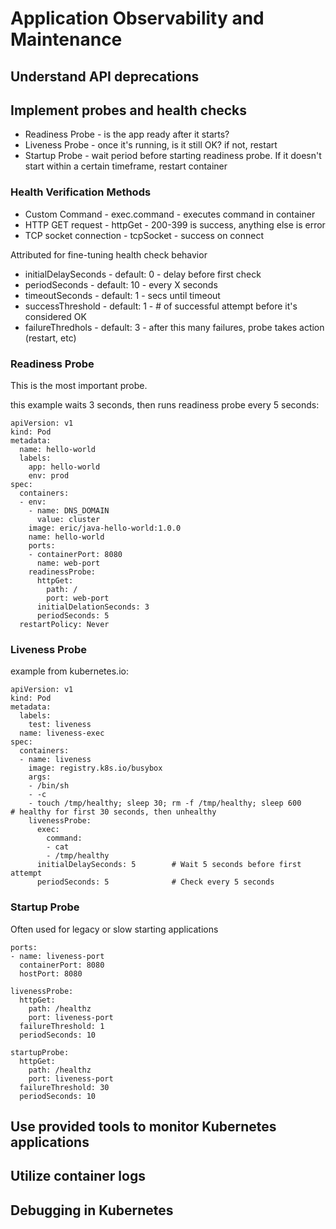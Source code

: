 # Application Observability and Maintenance

## Understand API deprecations

## Implement probes and health checks

- Readiness Probe - is the app ready after it starts?
- Liveness Probe - once it's running, is it still OK? if not, restart
- Startup Probe - wait period before starting readiness probe.  If it doesn't start within a certain timeframe, restart container

### Health Verification Methods

- Custom Command - exec.command - executes command in container
- HTTP GET request - httpGet - 200-399 is success, anything else is error
- TCP socket connection - tcpSocket - success on connect

Attributed for fine-tuning health check behavior
- initialDelaySeconds - default: 0 - delay before first check
- periodSeconds - default: 10 - every X seconds
- timeoutSeconds - default: 1 - secs until timeout
- successThreshold - default: 1 - # of successful attempt before it's considered OK
- failureThredhols - default: 3 - after this many failures, probe takes action (restart, etc)



### Readiness Probe

This is the most important probe.

this example waits 3 seconds, then runs readiness probe every 5 seconds:
```
apiVersion: v1
kind: Pod
metadata:
  name: hello-world
  labels: 
    app: hello-world
    env: prod
spec:
  containers:
  - env:
    - name: DNS_DOMAIN
      value: cluster
    image: eric/java-hello-world:1.0.0
    name: hello-world
    ports: 
    - containerPort: 8080
      name: web-port
    readinessProbe:
      httpGet:
        path: /
        port: web-port
      initialDelationSeconds: 3
      periodSeconds: 5
  restartPolicy: Never

```

### Liveness Probe

example from kubernetes.io:
```
apiVersion: v1
kind: Pod
metadata:
  labels:
    test: liveness
  name: liveness-exec
spec:
  containers:
  - name: liveness
    image: registry.k8s.io/busybox
    args:
    - /bin/sh
    - -c
    - touch /tmp/healthy; sleep 30; rm -f /tmp/healthy; sleep 600       # healthy for first 30 seconds, then unhealthy
    livenessProbe:
      exec:
        command:
        - cat
        - /tmp/healthy
      initialDelaySeconds: 5        # Wait 5 seconds before first attempt
      periodSeconds: 5              # Check every 5 seconds
```

### Startup Probe

Often used for legacy or slow starting applications

```
ports:
- name: liveness-port
  containerPort: 8080
  hostPort: 8080

livenessProbe:
  httpGet:
    path: /healthz
    port: liveness-port
  failureThreshold: 1
  periodSeconds: 10

startupProbe:
  httpGet:
    path: /healthz
    port: liveness-port
  failureThreshold: 30
  periodSeconds: 10
```


## Use provided tools to monitor Kubernetes applications

## Utilize container logs

## Debugging in Kubernetes


